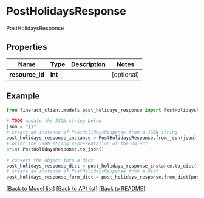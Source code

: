 # PostHolidaysResponse

PostHolidaysResponse

## Properties

Name | Type | Description | Notes
------------ | ------------- | ------------- | -------------
**resource_id** | **int** |  | [optional] 

## Example

```python
from fineract_client.models.post_holidays_response import PostHolidaysResponse

# TODO update the JSON string below
json = "{}"
# create an instance of PostHolidaysResponse from a JSON string
post_holidays_response_instance = PostHolidaysResponse.from_json(json)
# print the JSON string representation of the object
print PostHolidaysResponse.to_json()

# convert the object into a dict
post_holidays_response_dict = post_holidays_response_instance.to_dict()
# create an instance of PostHolidaysResponse from a dict
post_holidays_response_form_dict = post_holidays_response.from_dict(post_holidays_response_dict)
```
[[Back to Model list]](../README.md#documentation-for-models) [[Back to API list]](../README.md#documentation-for-api-endpoints) [[Back to README]](../README.md)


